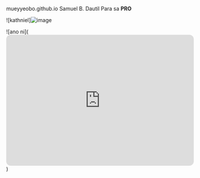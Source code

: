  mueyyeobo.github.io
Samuel B. Dautil
Para sa **PRO**

![kathniel]![image](https://github.com/mueyyeobo/mueyyeobo.github.io/assets/152352661/f9f7074e-f207-471a-bbff-51017c6ffec8)

![ano ni](<iframe style="border-radius:12px" src="https://open.spotify.com/embed/track/1fDFHXcykq4iw8Gg7s5hG9?utm_source=generator" width="100%" height="352" frameBorder="0" allowfullscreen="" allow="autoplay; clipboard-write; encrypted-media; fullscreen; picture-in-picture" loading="lazy"></iframe>)


